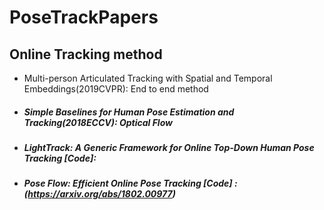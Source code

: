 # PoseTrackPapers

## Online Tracking method

- Multi-person Articulated Tracking with Spatial and Temporal Embeddings(2019CVPR): End to end method

- ##### Simple Baselines for Human Pose Estimation and Tracking(2018ECCV): Optical Flow

- ##### LightTrack: A Generic Framework for Online Top-Down Human Pose Tracking [Code]: 

- ##### Pose Flow: Efficient Online Pose Tracking [Code] : (https://arxiv.org/abs/1802.00977)

